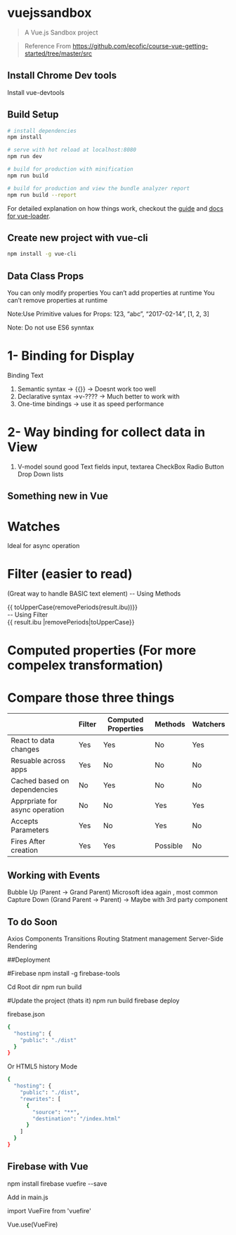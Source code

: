 # vuejssandbox

> A Vue.js Sandbox project

> Reference From https://github.com/ecofic/course-vue-getting-started/tree/master/src
## Install Chrome Dev tools

Install vue-devtools

## Build Setup

``` bash
# install dependencies
npm install

# serve with hot reload at localhost:8080
npm run dev

# build for production with minification
npm run build

# build for production and view the bundle analyzer report
npm run build --report
```

For detailed explanation on how things work, checkout the [guide](http://vuejs-templates.github.io/webpack/) and [docs for vue-loader](http://vuejs.github.io/vue-loader).


## Create new project with vue-cli
``` bash
npm install -g vue-cli
```

## Data Class Props

You can only modify properties
You can’t add properties at runtime You can’t remove properties at runtime

Note:Use  Primitive values for Props: 
      123, “abc”, “2017-02-14”, [1, 2, 3]

Note: Do not use ES6 synntax

# 1- Binding for Display
Binding Text
1. Semantic syntax -> {{}} -> Doesnt work too well
2. Declarative syntax ->v-???? -> Much better to work with 
3.  One-time bindings -> use it as speed performance

# 2- Way binding for collect data in View
1. V-model sound good
   Text fields
      input, textarea
   CheckBox
   Radio Button
   Drop Down lists

## Something new in Vue
# Watches
  Ideal for async operation
  
# Filter (easier to read)
(Great way to handle BASIC text element)
 -- Using Methods
<div> {{ toUpperCase(removePeriods(result.ibu))}} </div>
 -- Using Filter
<div>{{ result.ibu |removePeriods|toUpperCase}} </div>

# Computed properties (For more compelex transformation)
# Compare those three things

|                                | Filter | Computed Properties | Methods  | Watchers |
|--------------------------------|--------|---------------------|----------|----------|
| React to data changes          | Yes    | Yes                 | No       | Yes      |
| Resuable across apps           | Yes    | No                  | No       | No       |
| Cached based on dependencies   | No     | Yes                 | No       | No       |
| Apprpriate for async operation | No     | No                  | Yes      | Yes      |
| Accepts Parameters             | Yes    | No                  | Yes      | No       |
| Fires After creation           | Yes    | Yes                 | Possible | No       |
## Working with Events
Bubble Up (Parent -> Grand Parent) Microsoft idea again , most common
Capture Down (Grand Parent -> Parent) -> Maybe with 3rd party component 


## To do Soon
Axios 
Components
Transitions
Routing
Statment management 
Server-Side Rendering

##Deployment

#Firebase
npm install -g firebase-tools

Cd Root dir
npm run build

#Update the project (thats it)
npm run build
firebase deploy 

firebase.json
``` bash
{
  "hosting": {
    "public": "./dist"
  }
}
```
Or HTML5 history Mode
``` bash 
{
  "hosting": {
    "public": "./dist",
    "rewrites": [
      {
        "source": "**",
        "destination": "/index.html"
      }
    ]
  }
}
```

## Firebase with Vue
npm install firebase vuefire --save

Add in main.js 

import VueFire from 'vuefire'

Vue.use(VueFire)


